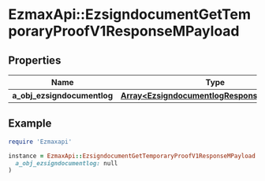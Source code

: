 # EzmaxApi::EzsigndocumentGetTemporaryProofV1ResponseMPayload

## Properties

| Name | Type | Description | Notes |
| ---- | ---- | ----------- | ----- |
| **a_obj_ezsigndocumentlog** | [**Array&lt;EzsigndocumentlogResponseCompound&gt;**](EzsigndocumentlogResponseCompound.md) |  |  |

## Example

```ruby
require 'Ezmaxapi'

instance = EzmaxApi::EzsigndocumentGetTemporaryProofV1ResponseMPayload.new(
  a_obj_ezsigndocumentlog: null
)
```

